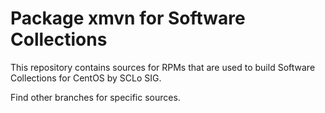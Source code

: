 # Package xmvn for Software Collections

This repository contains sources for RPMs that are used
to build Software Collections for CentOS by SCLo SIG.

Find other branches for specific sources.
